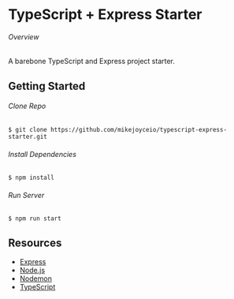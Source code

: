 # TypeScript + Express Starter

###### Overview

A barebone TypeScript and Express project starter.

## Getting Started

###### Clone Repo

```
$ git clone https://github.com/mikejoyceio/typescript-express-starter.git
```

###### Install Dependencies

```
$ npm install
```

###### Run Server

```
$ npm run start
```

## Resources

- [Express](https://expressjs.com)
- [Node.js](https://nodejs.org)
- [Nodemon](https://nodemon.io/)
- [TypeScript](https://www.typescriptlang.org)
